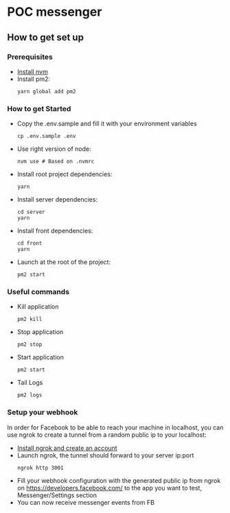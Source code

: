 # POC messenger

## How to get set up

### Prerequisites

- [Install nvm](https://github.com/nvm-sh/nvm)
- Install pm2:
  ```
  yarn global add pm2
  ```

### How to get Started

- Copy the .env.sample and fill it with your environment variables
  ```
  cp .env.sample .env
  ```
- Use right version of node:
  ```
  nvm use # Based on .nvmrc
  ```
- Install root project dependencies:
  ```
  yarn
  ```
- Install server dependencies:
  ```
  cd server
  yarn
  ```
- Install front dependencies:
  ```
  cd front
  yarn
  ```
- Launch at the root of the project:
  ```
  pm2 start
  ```

### Useful commands

- Kill application
  ```
  pm2 kill
  ```
- Stop application
  ```
  pm2 stop
  ```
- Start application
  ```
  pm2 start
  ```
- Tail Logs
  ```
  pm2 logs
  ```

### Setup your webhook

  In order for Facebook to be able to reach your machine in localhost, you can use ngrok to create a tunnel from a random public ip to your localhost:

- [Install ngrok and create an account](https://dashboard.ngrok.com/get-started/setup)
- Launch ngrok, the tunnel should forward to your server ip:port
  ```
  ngrok http 3001
  ```
- Fill your webhook configuration with the generated public ip from ngrok on https://developers.facebook.com/ to the app you want to test, Messenger/Settings section
- You can now receive messenger events from FB

